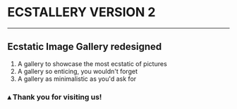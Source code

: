 # ECSTALLERY VERSION 2
<hr/>

## Ecstatic Image Gallery redesigned

<ol>
<li>A gallery to showcase the most ecstatic of pictures</li>
<li>A gallery so enticing, you wouldn't forget</li>
<li>A gallery as minimalistic as you'd ask for</li>
</ol>

### &#9652; Thank you for visiting us!
